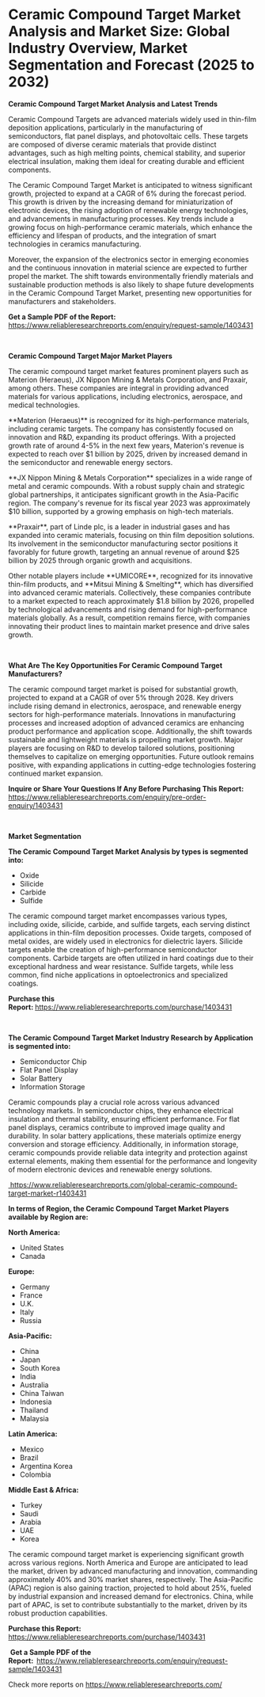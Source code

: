 <p><h1>Ceramic Compound Target Market Analysis and Market Size: Global Industry Overview, Market Segmentation and Forecast (2025 to 2032)</h1></p><p><strong>Ceramic Compound Target Market Analysis and Latest Trends</strong></p>
<p><p>Ceramic Compound Targets are advanced materials widely used in thin-film deposition applications, particularly in the manufacturing of semiconductors, flat panel displays, and photovoltaic cells. These targets are composed of diverse ceramic materials that provide distinct advantages, such as high melting points, chemical stability, and superior electrical insulation, making them ideal for creating durable and efficient components.</p><p>The Ceramic Compound Target Market is anticipated to witness significant growth, projected to expand at a CAGR of 6% during the forecast period. This growth is driven by the increasing demand for miniaturization of electronic devices, the rising adoption of renewable energy technologies, and advancements in manufacturing processes. Key trends include a growing focus on high-performance ceramic materials, which enhance the efficiency and lifespan of products, and the integration of smart technologies in ceramics manufacturing. </p><p>Moreover, the expansion of the electronics sector in emerging economies and the continuous innovation in material science are expected to further propel the market. The shift towards environmentally friendly materials and sustainable production methods is also likely to shape future developments in the Ceramic Compound Target Market, presenting new opportunities for manufacturers and stakeholders.</p></p>
<p><strong>Get a Sample PDF of the Report:&nbsp;</strong> <a href="https://www.reliableresearchreports.com/enquiry/request-sample/1403431?utm_campaign=2215&utm_medium=2&utm_source=Github&utm_content=ia&utm_term=28032025&utm_id=ceramic-compound-target">https://www.reliableresearchreports.com/enquiry/request-sample/1403431</a></p>
<p>&nbsp;</p>
<p><strong>Ceramic Compound Target Major Market Players</strong></p>
<p><p>The ceramic compound target market features prominent players such as Materion (Heraeus), JX Nippon Mining & Metals Corporation, and Praxair, among others. These companies are integral in providing advanced materials for various applications, including electronics, aerospace, and medical technologies.</p><p>**Materion (Heraeus)** is recognized for its high-performance materials, including ceramic targets. The company has consistently focused on innovation and R&D, expanding its product offerings. With a projected growth rate of around 4-5% in the next few years, Materion's revenue is expected to reach over $1 billion by 2025, driven by increased demand in the semiconductor and renewable energy sectors.</p><p>**JX Nippon Mining & Metals Corporation** specializes in a wide range of metal and ceramic compounds. With a robust supply chain and strategic global partnerships, it anticipates significant growth in the Asia-Pacific region. The company's revenue for its fiscal year 2023 was approximately $10 billion, supported by a growing emphasis on high-tech materials.</p><p>**Praxair**, part of Linde plc, is a leader in industrial gases and has expanded into ceramic materials, focusing on thin film deposition solutions. Its involvement in the semiconductor manufacturing sector positions it favorably for future growth, targeting an annual revenue of around $25 billion by 2025 through organic growth and acquisitions.</p><p>Other notable players include **UMICORE**, recognized for its innovative thin-film products, and **Mitsui Mining & Smelting**, which has diversified into advanced ceramic materials. Collectively, these companies contribute to a market expected to reach approximately $1.8 billion by 2026, propelled by technological advancements and rising demand for high-performance materials globally. As a result, competition remains fierce, with companies innovating their product lines to maintain market presence and drive sales growth.</p></p>
<p>&nbsp;</p>
<p><strong>What Are The Key Opportunities For Ceramic Compound Target Manufacturers?</strong></p>
<p><p>The ceramic compound target market is poised for substantial growth, projected to expand at a CAGR of over 5% through 2028. Key drivers include rising demand in electronics, aerospace, and renewable energy sectors for high-performance materials. Innovations in manufacturing processes and increased adoption of advanced ceramics are enhancing product performance and application scope. Additionally, the shift towards sustainable and lightweight materials is propelling market growth. Major players are focusing on R&D to develop tailored solutions, positioning themselves to capitalize on emerging opportunities. Future outlook remains positive, with expanding applications in cutting-edge technologies fostering continued market expansion.</p></p>
<p><strong>Inquire or Share Your Questions If Any Before Purchasing This Report:</strong> <a href="https://www.reliableresearchreports.com/enquiry/pre-order-enquiry/1403431?utm_campaign=2215&utm_medium=2&utm_source=Github&utm_content=ia&utm_term=28032025&utm_id=ceramic-compound-target">https://www.reliableresearchreports.com/enquiry/pre-order-enquiry/1403431</a></p>
<p>&nbsp;</p>
<p><strong>Market Segmentation</strong></p>
<p><strong>The Ceramic Compound Target Market Analysis by types is segmented into:</strong></p>
<p><ul><li>Oxide</li><li>Silicide</li><li>Carbide</li><li>Sulfide</li></ul></p>
<p><p>The ceramic compound target market encompasses various types, including oxide, silicide, carbide, and sulfide targets, each serving distinct applications in thin-film deposition processes. Oxide targets, composed of metal oxides, are widely used in electronics for dielectric layers. Silicide targets enable the creation of high-performance semiconductor components. Carbide targets are often utilized in hard coatings due to their exceptional hardness and wear resistance. Sulfide targets, while less common, find niche applications in optoelectronics and specialized coatings.</p></p>
<p><strong>Purchase this Report:&nbsp;</strong><a href="https://www.reliableresearchreports.com/purchase/1403431?utm_campaign=2215&utm_medium=2&utm_source=Github&utm_content=ia&utm_term=28032025&utm_id=ceramic-compound-target">https://www.reliableresearchreports.com/purchase/1403431</a></p>
<p>&nbsp;</p>
<p><strong>The Ceramic Compound Target Market Industry Research by Application is segmented into:</strong></p>
<p><ul><li>Semiconductor Chip</li><li>Flat Panel Display</li><li>Solar Battery</li><li>Information Storage</li></ul></p>
<p><p>Ceramic compounds play a crucial role across various advanced technology markets. In semiconductor chips, they enhance electrical insulation and thermal stability, ensuring efficient performance. For flat panel displays, ceramics contribute to improved image quality and durability. In solar battery applications, these materials optimize energy conversion and storage efficiency. Additionally, in information storage, ceramic compounds provide reliable data integrity and protection against external elements, making them essential for the performance and longevity of modern electronic devices and renewable energy solutions.</p></p>
<p><a href="https://www.reliableresearchreports.com/global-ceramic-compound-target-market-r1403431?utm_campaign=2215&utm_medium=2&utm_source=Github&utm_content=ia&utm_term=28032025&utm_id=ceramic-compound-target">&nbsp;https://www.reliableresearchreports.com/global-ceramic-compound-target-market-r1403431</a></p>
<p><strong>In terms of Region, the Ceramic Compound Target Market Players available by Region are:</strong></p>
<p>
    <p> <strong> North America: </strong>
        <ul>
            <li>United States</li>
            <li>Canada</li>
        </ul>
        </p> 
    <p> <strong> Europe: </strong>
        <ul>
            <li>Germany</li>
            <li>France</li>
            <li>U.K.</li>
            <li>Italy</li>
            <li>Russia</li>
        </ul>
        </p> 
    <p> <strong> Asia-Pacific: </strong>
        <ul>
            <li>China</li>
            <li>Japan</li>
            <li>South Korea</li>
            <li>India</li>
            <li>Australia</li>
            <li>China Taiwan</li>
            <li>Indonesia</li>
            <li>Thailand</li>
            <li>Malaysia</li>
        </ul>
        </p> 
    <p> <strong> Latin America: </strong>
        <ul>
            <li>Mexico</li>
            <li>Brazil</li>
            <li>Argentina Korea</li>
            <li>Colombia</li>
        </ul>
        </p> 
    <p> <strong> Middle East & Africa: </strong>
        <ul>
            <li>Turkey</li>
            <li>Saudi</li>
            <li>Arabia</li>
            <li>UAE</li>
            <li>Korea</li>
        </ul>
    </p>
    </p>
<p><p>The ceramic compound target market is experiencing significant growth across various regions. North America and Europe are anticipated to lead the market, driven by advanced manufacturing and innovation, commanding approximately 40% and 30% market shares, respectively. The Asia-Pacific (APAC) region is also gaining traction, projected to hold about 25%, fueled by industrial expansion and increased demand for electronics. China, while part of APAC, is set to contribute substantially to the market, driven by its robust production capabilities.</p></p>
<p><strong>Purchase this Report: </strong><a href="https://www.reliableresearchreports.com/purchase/1403431?utm_campaign=2215&utm_medium=2&utm_source=Github&utm_content=ia&utm_term=28032025&utm_id=ceramic-compound-target">https://www.reliableresearchreports.com/purchase/1403431</a></p>
<p>&nbsp;<strong>Get a Sample PDF of the Report:&nbsp;&nbsp;</strong><a href="https://www.reliableresearchreports.com/enquiry/request-sample/1403431?utm_campaign=2215&utm_medium=2&utm_source=Github&utm_content=ia&utm_term=28032025&utm_id=ceramic-compound-target">https://www.reliableresearchreports.com/enquiry/request-sample/1403431</a></p>
<p><strong></strong></p>
<p>Check more reports on <a href="https://www.reliableresearchreports.com/?utm_campaign=2215&utm_medium=2&utm_source=Github&utm_content=ia&utm_term=28032025&utm_id=ceramic-compound-target">https://www.reliableresearchreports.com/</a></p>